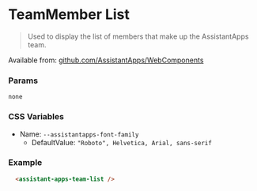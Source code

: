 # TeamMember List

> Used to display the list of members that make up the AssistantApps team.

Available from: [github.com/AssistantApps/WebComponents](https://github.com/AssistantApps/WebComponents)

### Params
`none`

### CSS Variables
- Name: `--assistantapps-font-family`
  - DefaultValue: `"Roboto", Helvetica, Arial, sans-serif`

### Example

```html
  <assistant-apps-team-list />
```
<assistant-apps-team-list />

